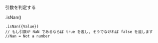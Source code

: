 引数を判定する

.isNan()
```
.isNan({Value})
// もし引数が NaN であるならば true を返し, そうでなければ false を返します
//Nan = Not a number
```
